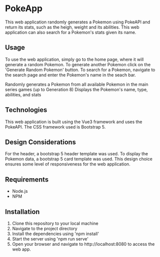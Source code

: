 # PokeApp

This web application randomly generates a Pokemon using PokeAPI and return its stats, such as the heigh, weight and its abilities. This web application can also search for a Pokemon's stats given its name.

## Usage
To use the web application, simply go to the home page, where it will generate a random Pokemon. To generate another Pokemon click on the 'Generate Random Pokemon' button. To search for a Pokemon, navigate to the search page and enter the Pokemon's name in the seach bar.

Randomly generates a Pokemon from all available Pokemon in the main series games (up to Generation 8)
Displays the Pokemon's name, type, abilities, and stats

## Technologies
This web application is built using the Vue3 framework and uses the PokeAPI. The CSS framework used is Bootstrap 5.

## Design Considerations
For the header, a bootstrap 5 header template was used. To display the Pokemon data, a bootstrap 5 card template was used. This design choice ensures some level of responsiveness for the web application.

## Requirements
- Node.js
- NPM


## Installation

1. Clone this repository to your local machine
2. Navigate to the project directory
3. Install the dependencies using 'npm install'
4. Start the server using 'npm run serve'
5. Open your browser and navigate to http://localhost:8080 to access the web app.
